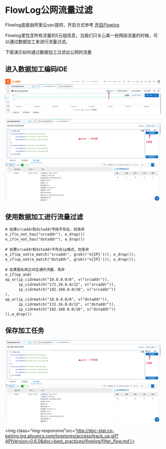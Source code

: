 # FlowLog公网流量过滤

Flowlog底层由阿里云vpc提供，开启方式参考 [开启Flowlog](https://help.aliyun.com/document_detail/173648.html)

Flowlog里包含所有流量的5元组信息，当我们只关心某一些网段流量的时候，可以通过数据加工来进行流量过滤。

下面演示如何通过数据加工过滤出公网的流量

## 进入数据加工编码IDE

![](img/flow1.png)

![](img/flow2.png)

## 使用数据加工进行流量过滤

```
# 如果srcaddr和dstaddr字段不存在，则丢弃
e_if(e_not_has("srcaddr"), e_drop())
e_if(e_not_has("dstaddr"), e_drop())

# 如果srcaddr和dstaddr不符合ip格式，则丢弃
e_if(op_not(e_match("srcaddr", grok(r'%{IP}'))), e_drop());
e_if(op_not(e_match("dstaddr", grok(r'%{IP}'))), e_drop());

# 如果是私网之间互通的流量，丢弃
e_if(op_and(
op_or(ip_cidrmatch("10.0.0.0/8", v("srcaddr")),
      ip_cidrmatch("172.16.0.0/12", v("srcaddr")),
      ip_cidrmatch("192.168.0.0/16", v("srcaddr"))
),
op_or(ip_cidrmatch("10.0.0.0/8", v("dstaddr")),
      ip_cidrmatch("172.16.0.0/12", v("dstaddr")),
      ip_cidrmatch("192.168.0.0/16", v("dstaddr"))
)),e_drop())
```

## 保存加工任务

![](img/flow2.png)

<img class="img-responsive"src='http://doc-stat.cn-beijing.log.aliyuncs.com/logstores/access/track_ua.gif?APIVersion=0.6.0&doc=best_practices/flowlog/filter_flow.md'/>

